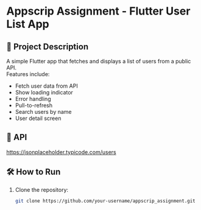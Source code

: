 # Appscrip Assignment - Flutter User List App

## 📱 Project Description
A simple Flutter app that fetches and displays a list of users from a public API.  
Features include:
- Fetch user data from API
- Show loading indicator
- Error handling
- Pull-to-refresh
- Search users by name
- User detail screen

## 🚀 API
https://jsonplaceholder.typicode.com/users

## 🛠️ How to Run
1. Clone the repository:
   ```bash
   git clone https://github.com/your-username/appscrip_assignment.git
